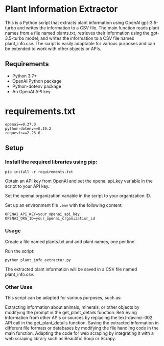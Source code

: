 # Plant Information Extractor 
This is a Python script that extracts plant information using OpenAI gpt-3.5-turbo and writes the information to a CSV file. The main function reads plant names from a file named plants.txt, retrieves their information using the gpt-3.5-turbo model, and writes the information to a CSV file named plant_info.csv. The script is easily adaptable for various purposes and can be extended to work with other objects or APIs.

## Requirements

- Python 3.7+
- OpenAI Python package
- Python-dotenv package
- An OpenAI API key

# requirements.txt
```
openai==0.27.0
python-dotenv==0.19.2
requests==2.26.0
```

## Setup
### Install the required libraries using pip:

```
pip install -r requirements.txt
```

Obtain an API key from OpenAI and set the openai.api_key variable in the script to your API key.

Set the openai.organization variable in the script to your organization ID.

Set up an environment file `.env` with the following content:
```
OPENAI_API_KEY=your_openai_api_key
OPENAI_ORG_ID=your_openai_organization_id
```
### Usage
Create a file named plants.txt and add plant names, one per line.

Run the script:

```
python plant_info_extractor.py
```

The extracted plant information will be saved in a CSV file named plant_info.csv.

### Other Uses

This script can be adapted for various purposes, such as:

Extracting information about animals, minerals, or other objects by modifying the prompt in the get_plant_details function.
Retrieving information from other APIs or sources by replacing the text-davinci-002 API call in the get_plant_details function.
Saving the extracted information in different file formats or databases by modifying the file handling code in the main function.
Adapting the code for web scraping by integrating it with a web scraping library such as Beautiful Soup or Scrapy.
